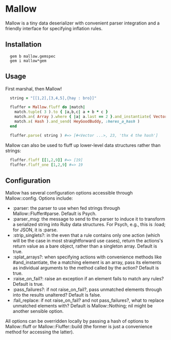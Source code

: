 # Mallow #

Mallow is a tiny data deserializer with convenient parser integration and a friendly interface for specifying inflation rules.

## Installation ##

```shell
  gem b mallow.gemspec
  gem i mallow*gem
```
## Usage ##

First marshal, then Mallow!


```ruby
  string = "[[1,2],[3,4,5],{hay : bro}]" 

  fluffer = Mallow.fluff do |match|
    match.tuple( 3 ).to { |a,b,c| a + b * c }
    match.an( Array ).where { |a| a.last == 2 }.and_instantiate( Vector )
    match.a( Hash ).and_send( HeyGoodBuddy, :heres_a_hash )
  end

  fluffer.parse( string ) #=> [#<Vector ...>, 23, 'thx 4 the hash']
```

Mallow can also be used to fluff up lower-level data structures rather than strings:

```ruby
  fluffer.fluff [[1,2,9]] #=> [19]
  fluffer.fluff_one [1,2,9] #=> 19
```

## Configuration ##

Mallow has several configuration options accessible through Mallow::config. Options include:

- :parser: the parser to use when fed strings through Mallow::Fluffer#parse. Default is Psych.
- :parser_msg: the message to send to the parser to induce it to transform a serialized string into Ruby data structures. For Psych, e.g., this is :load; for JSON, it is :parse.
- :strip_singlets?: in the even that a rule contains only one action (which will be the case in most straightforward use cases), return the actions's return value as a bare object, rather than a singleton array. Default is true.
- :splat_arrays?: when specifying actions with convenience methods like #and_instantiate, the a matching element is an array, pass its elements as individual arguments to the method called by the action? Default is true.
- :raise_on_fail?: raise an exception if an element fails to match any rules? Default is true.
- :pass_failures?: if not raise_on_fail?, pass unmatched elements through into the results unaltered? Default is false.
- :fail_replace: if not raise_on_fail? and not pass_failures?, what to replace unmatched elements with? Default is Mallow::Nothing; nil might be another sensible option.

All options can be overridden locally by passing a hash of options to Mallow::fluff or Mallow::Fluffer::build (the former is just a convenience method for accessing the latter).
